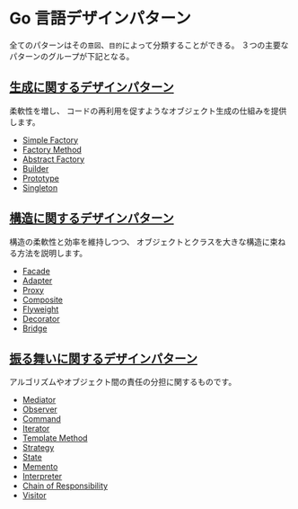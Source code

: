 # Go 言語デザインパターン

全てのパターンはその`意図`、`目的`によって分類することができる。
３つの主要なパターンのグループが下記となる。
## [生成に関するデザインパターン](https://refactoring.guru/ja/design-patterns/creational-patterns)

柔軟性を増し、 コードの再利用を促すようなオブジェクト生成の仕組みを提供します。

* [Simple Factory](https://github.com/senghoo/golang-design-pattern/tree/master/00_simple_factory)
* [Factory Method](https://github.com/senghoo/golang-design-pattern/tree/master/04_factory_method)
* [Abstract Factory](https://github.com/senghoo/golang-design-pattern/tree/master/05_abstract_factory)
* [Builder](https://github.com/senghoo/golang-design-pattern/tree/master/06_builder)
* [Prototype](https://github.com/senghoo/golang-design-pattern/tree/master/07_prototype)
* [Singleton](https://github.com/senghoo/golang-design-pattern/tree/master/03_singleton)

## [構造に関するデザインパターン](https://refactoring.guru/ja/design-patterns/structural-patterns)

構造の柔軟性と効率を維持しつつ、 オブジェクトとクラスを大きな構造に束ねる方法を説明します。

* [Facade](https://github.com/senghoo/golang-design-pattern/tree/master/01_facade)
* [Adapter](https://github.com/senghoo/golang-design-pattern/tree/master/02_adapter)
* [Proxy](https://github.com/senghoo/golang-design-pattern/tree/master/09_proxy)
* [Composite](https://github.com/senghoo/golang-design-pattern/tree/master/13_composite)
* [Flyweight](https://github.com/senghoo/golang-design-pattern/tree/master/18_flyweight)
* [Decorator](https://github.com/senghoo/golang-design-pattern/tree/master/20_decorator)
* [Bridge](https://github.com/senghoo/golang-design-pattern/tree/master/22_bridge)

## [振る舞いに関するデザインパターン](https://refactoring.guru/ja/design-patterns/behavioral-patterns)

アルゴリズムやオブジェクト間の責任の分担に関するものです。

* [Mediator](https://github.com/senghoo/golang-design-pattern/tree/master/08_mediator)
* [Observer](https://github.com/senghoo/golang-design-pattern/tree/master/10_observer)
* [Command](https://github.com/senghoo/golang-design-pattern/tree/master/11_command)
* [Iterator](https://github.com/senghoo/golang-design-pattern/tree/master/12_iterator)
* [Template Method](https://github.com/senghoo/golang-design-pattern/tree/master/14_template_method)
* [Strategy](https://github.com/senghoo/golang-design-pattern/tree/master/15_strategy)
* [State](https://github.com/senghoo/golang-design-pattern/tree/master/16_state)
* [Memento](https://github.com/senghoo/golang-design-pattern/tree/master/17_memento)
* [Interpreter](https://github.com/senghoo/golang-design-pattern/tree/master/19_interpreter)
* [Chain of Responsibility](https://github.com/senghoo/golang-design-pattern/tree/master/21_chain_of_responsibility)
* [Visitor](https://github.com/senghoo/golang-design-pattern/tree/master/23_visitor)
